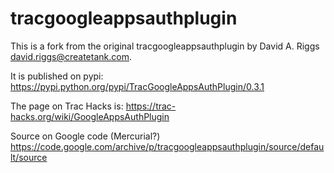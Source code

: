 # tracgoogleappsauthplugin

This is a fork from the original tracgoogleappsauthplugin by David
A. Riggs <david.riggs@createtank.com>.

It is published on pypi:
https://pypi.python.org/pypi/TracGoogleAppsAuthPlugin/0.3.1

The page on Trac Hacks is:
https://trac-hacks.org/wiki/GoogleAppsAuthPlugin

Source on Google code (Mercurial?)
https://code.google.com/archive/p/tracgoogleappsauthplugin/source/default/source
